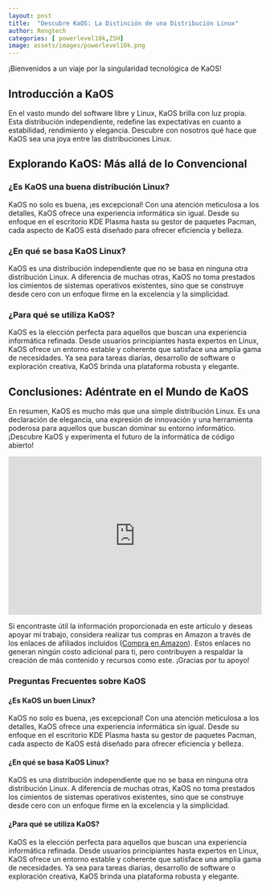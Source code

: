 ```yaml
---
layout: post
title:  "Descubre KaOS: La Distinción de una Distribución Linux"
author: Rengtech
categories: [ powerlevel10k,ZSH]
image: assets/images/powerlevel10k.png
---
```


¡Bienvenidos a un viaje por la singularidad tecnológica de KaOS!

## Introducción a KaOS

En el vasto mundo del software libre y Linux, KaOS brilla con luz propia. Esta distribución independiente, redefine las expectativas en cuanto a estabilidad, rendimiento y elegancia. Descubre con nosotros qué hace que KaOS sea una joya entre las distribuciones Linux.

## Explorando KaOS: Más allá de lo Convencional

### ¿Es KaOS una buena distribución Linux?

KaOS no solo es buena, ¡es excepcional! Con una atención meticulosa a los detalles, KaOS ofrece una experiencia informática sin igual. Desde su enfoque en el escritorio KDE Plasma hasta su gestor de paquetes Pacman, cada aspecto de KaOS está diseñado para ofrecer eficiencia y belleza.

### ¿En qué se basa KaOS Linux?

KaOS es una distribución independiente que no se basa en ninguna otra distribución Linux. A diferencia de muchas otras, KaOS no toma prestados los cimientos de sistemas operativos existentes, sino que se construye desde cero con un enfoque firme en la excelencia y la simplicidad.

### ¿Para qué se utiliza KaOS?

KaOS es la elección perfecta para aquellos que buscan una experiencia informática refinada. Desde usuarios principiantes hasta expertos en Linux, KaOS ofrece un entorno estable y coherente que satisface una amplia gama de necesidades. Ya sea para tareas diarias, desarrollo de software o exploración creativa, KaOS brinda una plataforma robusta y elegante.

## Conclusiones: Adéntrate en el Mundo de KaOS

En resumen, KaOS es mucho más que una simple distribución Linux. Es una declaración de elegancia, una expresión de innovación y una herramienta poderosa para aquellos que buscan dominar su entorno informático. ¡Descubre KaOS y experimenta el futuro de la informática de código abierto!

<iframe style="width:100%;" height="315" src="https://www.youtube.com/embed/b69xQXhRRGU?si=eiX_iALgUjrWx7im" frameborder="0" allowfullscreen></iframe>

Si encontraste útil la información proporcionada en este artículo y deseas apoyar mi trabajo, considera realizar tus compras en Amazon a través de los enlaces de afiliados incluidos (<a href="https://amzn.to/3Rknqjn" rel="nofollow">Compra en Amazon</a>). Estos enlaces no generan ningún costo adicional para ti, pero contribuyen a respaldar la creación de más contenido y recursos como este. ¡Gracias por tu apoyo!
### Preguntas Frecuentes sobre KaOS

#### ¿Es KaOS un buen Linux?
KaOS no solo es buena, ¡es excepcional! Con una atención meticulosa a los detalles, KaOS ofrece una experiencia informática sin igual. Desde su enfoque en el escritorio KDE Plasma hasta su gestor de paquetes Pacman, cada aspecto de KaOS está diseñado para ofrecer eficiencia y belleza.

#### ¿En qué se basa KaOS Linux?
KaOS es una distribución independiente que no se basa en ninguna otra distribución Linux. A diferencia de muchas otras, KaOS no toma prestados los cimientos de sistemas operativos existentes, sino que se construye desde cero con un enfoque firme en la excelencia y la simplicidad.

#### ¿Para qué se utiliza KaOS?
KaOS es la elección perfecta para aquellos que buscan una experiencia informática refinada. Desde usuarios principiantes hasta expertos en Linux, KaOS ofrece un entorno estable y coherente que satisface una amplia gama de necesidades. Ya sea para tareas diarias, desarrollo de software o exploración creativa, KaOS brinda una plataforma robusta y elegante.


